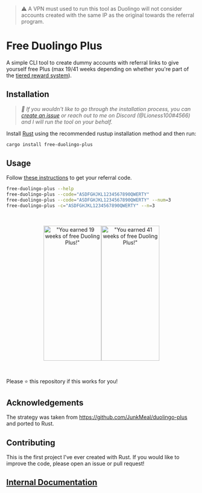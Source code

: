 > ⚠️ A VPN must used to run this tool as Duolingo will not
> consider accounts created with the same IP as the original towards the referral
> program.

# Free Duolingo Plus

A simple CLI tool to create dummy accounts with referral links to give yourself
free Plus (max 19/41 weeks depending on whether you're part of the [tiered
reward system](https://user-images.githubusercontent.com/65814829/180666541-8ceac559-37d8-4e5b-86f4-05b8b265b3b6.png)).

## Installation

> _🎉 If you wouldn't like to go through the installation process, you can
> [create an
> issue](https://github.com/Lioness100/free-duolingo-plus/issues/new?assignees=Lioness100&labels=&template=enter-your-referral-code-link.md&title=Remote+CLI+Usage+Request)
> or reach out to me on Discord (@Lioness100#4566) and I will run the tool on
> your behalf._

Install [Rust](https://www.rust-lang.org/tools/install) using the recommended
rustup installation method and then run:

```sh
cargo install free-duolingo-plus
```

## Usage

Follow [these
instructions](https://support.duolingo.com/hc/en-us/articles/4404225309581-How-does-the-referral-program-work-)
to get your referral code.

```sh
free-duolingo-plus --help
free-duolingo-plus --code="ASDFGHJKL1234567890QWERTY"
free-duolingo-plus --code="ASDFGHJKL1234567890QWERTY" --num=3
free-duolingo-plus -c="ASDFGHJKL1234567890QWERTY" --n=3
```

<br>
<p align="center"><img alt='"You earned 19 weeks of free Duoling
Plus!"' src="https://user-images.githubusercontent.com/65814829/180655454-56f8855f-b279-4509-af50-d7c91ec41530.png"
width="153.5" height="358.5"><img alt='"You earned 41 weeks of free Duoling
Plus!"' src="https://user-images.githubusercontent.com/65814829/180673748-af68696e-f418-4728-a733-ae3be23b5e94.png"
    width="153.5" height="358"></p>
<br>

Please ⭐ this repository if this works for you!

## Acknowledgements

The strategy was taken from https://github.com/JunkMeal/duolingo-plus and ported
to Rust.

## Contributing

This is the first project I've ever created with Rust. If you would like to
improve the code, please open an issue or pull request!

## [Internal Documentation](https://docs.rs/free-duolingo-plus)
